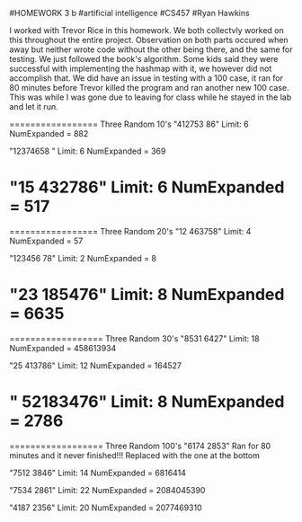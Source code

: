 #HOMEWORK 3 b
#artificial intelligence
#CS457
#Ryan Hawkins


I worked with Trevor Rice in this homework. We both collectvly
worked on this throughout the entire project. Observation on both
parts occured when away but neither wrote code without the other being
there, and the same for testing.
We just followed the book's algorithm. Some kids said they were successful
with implementing the hashmap with it, we however did not accomplish that.
We did have an issue in testing with a 100 case, it ran for 80 minutes before
Trevor killed the program and ran another new 100 case. This was while I was
gone due to leaving for class while he stayed in the lab and let it run.

 
=================
Three Random 10's
"412753 86"
Limit: 6
NumExpanded = 882

"12374658 "
Limit: 6
NumExpanded = 369

"15 432786"
Limit: 6
NumExpanded = 517
=================
=================
Three Random 20's
"12 463758"
Limit: 4
NumExpanded = 57

"123456 78"
Limit: 2
NumExpanded = 8

"23 185476"
Limit: 8
NumExpanded = 6635
==================
==================
Three Random 30's
"8531 6427"
Limit: 18
NumExpanded = 458613934

"25 413786"
Limit: 12
NumExpanded = 164527

" 52183476"
Limit: 8
NumExpanded = 2786
==================
==================
Three Random 100's
  "6174 2853"
  Ran for 80 minutes and it never finished!!!
  Replaced with the one at the bottom


"7512 3846"
Limit: 14
NumExpanded = 6816414

"7534 2861"
Limit: 22
NumExpanded = 2084045390

"4187 2356"
Limit: 20
NumExpanded = 2077469310
